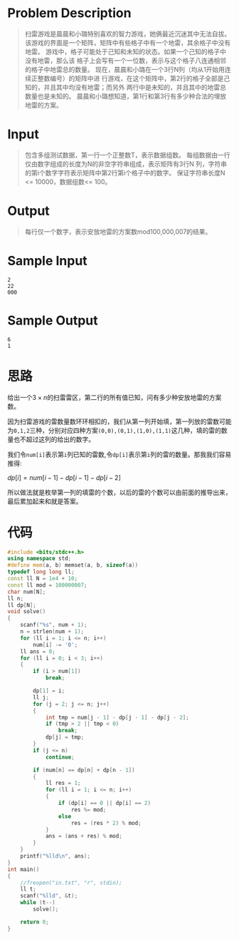# Problem Description

> 扫雷游戏是晨晨和小璐特别喜欢的智力游戏，她俩最近沉迷其中无法自拔。
> 该游戏的界面是一个矩阵，矩阵中有些格子中有一个地雷，其余格子中没有地雷。 游戏中，格子可能处于己知和未知的状态。如果一个己知的格子中没有地雷，那么该 格子上会写有一个一位数，表示与这个格子八连通相邻的格子中地雷总的数量。
> 现在，晨晨和小璐在一个3行N列（均从1开始用连续正整数编号）的矩阵中进 行游戏，在这个矩阵中，第2行的格子全部是己知的，并且其中均没有地雷；而另外 两行中是未知的，并且其中的地雷总数量也是未知的。
> 晨晨和小璐想知道，第1行和第3行有多少种合法的埋放地雷的方案。
>
>  

# Input

> 包含多组测试数据，第一行一个正整数T，表示数据组数。
> 每组数据由一行仅由数字组成的长度为N的非空字符串组成，表示矩阵有3行N 列，字符串的第i个数字字符表示矩阵中第2行第i个格子中的数字。
> 保证字符串长度N <= 10000，数据组数<= 100。

 

# Output

> 每行仅一个数字，表示安放地雷的方案数mod100,000,007的结果。

 

# Sample Input

```
2
22
000
```

 

# Sample Output

```
6
1
```

# 思路

给出一个$3 \times n$的扫雷雷区，第二行的所有值已知，问有多少种安放地雷的方案数。

因为扫雷游戏的雷数量数环环相扣的，我们从第一列开始填，第一列放的雷数可能为`0,1,2`三种，分别对应四种方案`(0,0),(0,1),(1,0),(1,1)`这几种，填的雷的数量也不超过这列的给出的数字。

我们令`num[i]`表示第`i`列已知的雷数,令`dp[i]`表示第`i`列的雷的数量。那我我们容易推得:

$dp[i]=num[i-1]-dp[i-1]-dp[i-2]$

所以做法就是枚举第一列的填雷的个数，以后的雷的个数可以由前面的推导出来，最后累加起来和就是答案。

# 代码

```cpp
#include <bits/stdc++.h>
using namespace std;
#define mem(a, b) memset(a, b, sizeof(a))
typedef long long ll;
const ll N = 1e4 + 10;
const ll mod = 100000007;
char num[N];
ll n;
ll dp[N];
void solve()
{
    scanf("%s", num + 1);
    n = strlen(num + 1);
    for (ll i = 1; i <= n; i++)
        num[i] -= '0';
    ll ans = 0;
    for (ll i = 0; i < 3; i++)
    {
        if (i > num[1])
            break;

        dp[1] = i;
        ll j;
        for (j = 2; j <= n; j++)
        {
            int tmp = num[j - 1] - dp[j - 1] - dp[j - 2];
            if (tmp > 2 || tmp < 0)
                break;
            dp[j] = tmp;
        }
        if (j <= n)
            continue;

        if (num[n] == dp[n] + dp[n - 1])
        {
            ll res = 1;
            for (ll i = 1; i <= n; i++)
            {
                if (dp[i] == 0 || dp[i] == 2)
                    res %= mod;
                else
                    res = (res * 2) % mod;
            }
            ans = (ans + res) % mod;
        }
    }
    printf("%lld\n", ans);
}
int main()
{
    //freopen("in.txt", "r", stdin);
    ll t;
    scanf("%lld", &t);
    while (t--)
        solve();

    return 0;
}
```

